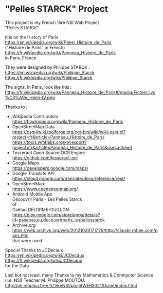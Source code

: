 # "Pelles STARCK" Project

This project is my French 1ère NSI Web Project  
"Pelles STARCK". 

It is on the History of Paris  
https://en.wikipedia.org/wiki/Panel_Histoire_de_Paris  
("Histoire de Paris" in French)  
https://fr.wikipedia.org/wiki/Panneau_Histoire_de_Paris  
in Paris, France

They were designed by Philippe STARCK :  
https://en.wikipedia.org/wiki/Philippe_Starck  
https://fr.wikipedia.org/wiki/Philippe_Starck  

The signs, in Paris, look like this :  
https://fr.wikipedia.org/wiki/Panneau_Histoire_de_Paris#/media/Fichier:Lyc%C3%A9e_Henri-IV.png

Thanks to :
+ Wikipedia Contributors  
https://fr.wikipedia.org/wiki/Panneau_Histoire_de_Paris
+ OpenStreetMap Data  
https://osm4wiki.toolforge.org/cgi-bin/wiki/wiki-osm.pl?project=fr&article=Panneau_Histoire_de_Paris  
https://tools.wmflabs.org/kmlexport?project=fr&article=Panneau_Histoire_de_Paris&usecache=0  
+ Tesseract Open Source OCR Engine  
https://github.com/tesseract-ocr
+ Google Maps  
https://developers.google.com/maps/
+ Google Translate API  
https://cloud.google.com/translate/docs/reference/rest/
+ OpenStreetMap  
https://www.openstreetmap.org/
+ Android Mobile App  
Découvrir Paris - Les Pelles Starck  
of  
Gaëtan DELORME-GUILLON  
https://play.google.com/store/apps/details?id=pasapas.eu.decouvrirparis_lespellesstarck
+ Archive.org  
https://web.archive.org/web/20121028171729/http://claude.rohee.com/paris.htm  
that were used.   

Special Thanks to JCDecaux  
https://en.wikipedia.org/wiki/JCDecaux  
https://fr.wikipedia.org/wiki/JCDecaux  
for the Data. 

Last but not least, many Thanks to my Mathematics & Conmputer Science (i.e. NSI) Teacher M. Philippe MOUTOU.  
http://ph.moutou.free.fr/1ereNSI/projetWEB2021/Diane/index.html
